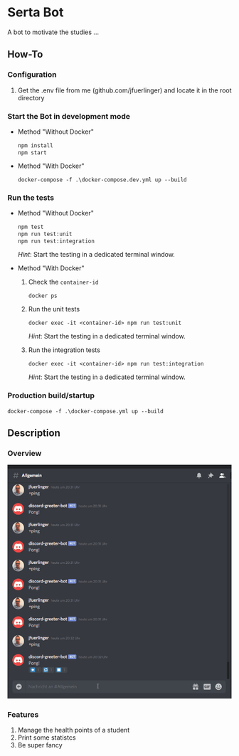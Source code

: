 # Serta Bot

A bot to motivate the studies ...

## How-To

### Configuration

1. Get the .env file from me (github.com/jfuerlinger) and locate it in the root directory


### Start the Bot in development mode

* Method "Without Docker"

    ```
    npm install
    npm start
    ```

* Method "With Docker"

    ```
    docker-compose -f .\docker-compose.dev.yml up --build
    ```



### Run the tests

* Method "Without Docker"

    ```
    npm test
    npm run test:unit
    npm run test:integration
    ```

    *Hint*: Start the testing in a dedicated terminal window.

* Method "With Docker"

    1. Check the `container-id`
        ```
        docker ps
        ```

    1. Run the unit tests
   
        ```
        docker exec -it <container-id> npm run test:unit 
        ```
        *Hint*: Start the testing in a dedicated terminal window.

    2. Run the integration tests

        ```
        docker exec -it <container-id> npm run test:integration
        ```
        *Hint*: Start the testing in a dedicated terminal window.


### Production build/startup

```
docker-compose -f .\docker-compose.yml up --build
```



## Description

### Overview

![Bot](./assets/discord-bot.gif)

### Features

1. Manage the health points of a student
2. Print some statistcs
3. Be super fancy

